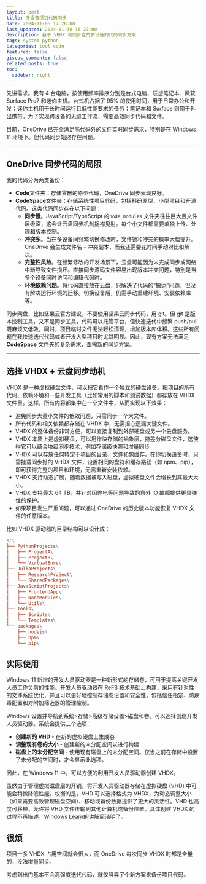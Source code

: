```yaml
---
layout: post
title: 多设备项目代码同步
date: 2024-11-05 17:26:00
last_updated: 2024-11-30 16:27:00
description: 基于 VHDX 和同步盘的多设备的代码同步方案
tags: system python
categories: tool code
featured: false
giscus_comments: false
related_posts: true
toc:
  sidebar: right
---
```


先讲需求。我有 4 台电脑，按使用频率排序分别是台式电脑、联想笔记本、微软 Surface Pro7 和迷你主机。台式机占据了 95% 的使用时间，用于日常办公和开发；迷你主机用于长时间运行且低性能要求的任务；笔记本和 Surface 则用于外出携带。为了实现跨设备的无缝工作流，需要高效同步代码和文件。

目前，OneDrive 已完全满足除代码外的文件实时同步需求，特别是在 Windows 11 环境下。但代码同步始终存在问题。

---

## OneDrive 同步代码的局限

我的代码分为两类备份：

- **Code**文件夹：存储零散的原型代码，OneDrive 同步表现良好。
- **CodeSpace**文件夹：存储系统性项目代码，包括科研原型、小型项目和开源代码。这类代码同步存在以下问题：
  - **同步慢**。JavaScript/TypeScript 的`node_modules` 文件夹往往巨大且文件层级深，这会让云盘同步机制捉襟见肘。每个小文件都需要单独上传、处理和版本控制。
  - **冲突多**。当在多设备间频繁切换修改时，文件锁和冲突的概率大幅提升。OneDrive 会生成文件名 - 冲突副本，而我还需要花时间手动对比和解决。
  - **完整性风险**。在频繁修改的开发场景下，云盘可能因为未完成同步或网络中断导致文件损坏。直接同步源码文件容易出现版本冲突问题，特别是当多个设备同时访问和编辑代码时。
  - **环境依赖问题**。将代码直接放在云盘，只解决了代码的“搬运”问题，但没有解决运行环境的迁移。切换设备后，仍需手动重建环境、安装依赖库等。

同步网盘，比如坚果云官方建议，不要使用坚果云同步代码，用 git。但 git 是版本控制工具，又不是同步工具，代码可以托管平台，但快速迭代中频繁 push/pull 既麻烦又低效。同时，项目临时文件无法轻松清理，增加版本库体积。这些所有问题在我快速迭代代码或者开发大型项目时尤其明显。因此，现有方案无法满足 **CodeSpace** 文件夹的复杂需求，亟需新的同步方案。

---

## 选择 VHDX + 云盘同步动机

VHDX 是一种虚拟硬盘文件，可以把它看作一个独立的硬盘设备。把项目的所有代码、依赖环境和一些开发工具（比如常用的脚本和测试数据）都存放在 VHDX 文件里。这样，所有内容都集中在一个文件中，从而实现以下效果：

- 避免同步大量小文件的低效问题，只需同步一个大文件。
- 所有代码和相关依赖都存储在 VHDX 中，无需担心遗漏关键文件。
- VHDX 的整体备份非常方便，可以直接复制到外部硬盘或另一个云盘服务。
- VHDX 本质上是虚拟硬盘，可以用作块存储的抽象层，持差分磁盘文件，这使得它可以结合块级同步技术，例如存储级快照和增量同步
- VHDX 可以存放任何特定于项目的目录、文件和包缓存。在你切换设备时，只需挂载同步好的 VHDX 文件，设置相同的盘符和缓存路径（如 npm、pip），即可获得完整的项目和环境，无需重新安装依赖。
- VHDX 支持动态扩展，随着数据被写入磁盘，虚拟硬盘文件会增长到其最大大小。
- VHDX 支持最大 64 TB，并针对因停电等问题导致的意外 IO 故障提供更具弹性的保护。
- 如果项目发生严重问题，可以通过 OneDrive 的历史版本功能恢复 VHDX 文件的任意版本。

比如 VHDX 驱动器的目录结构可以设计成：

```makefile
X:\
├── PythonProjects\
│   ├── ProjectA\
│   ├── ProjectB\
│   └── VirtualEnvs\
├── JuliaProjects\
│   ├── ResearchProject\
│   └── SharedPackages\
├── JavaScriptProjects\
│   ├── FrontendApp\
│   ├── NodeModules\
│   └── Utils\
├── Tools\
│   ├── Scripts\
│   └── Templates\
└── packages\
    ├── nodejs\
    ├── npm\
    └── pip\
```

## 实际使用

Windows 11 新增的开发人员驱动器是一种新形式的存储卷，可用于提高关键开发人员工作负荷的性能。开发人员驱动器在 ReFS 技术基础上构建，采用有针对性的文件系统优化，并且可以更好地控制存储卷设置和安全性，包括信任指定、防病毒配置和对附加筛选器的管理控制。

Windows 设置并导航到系统>存储>高级存储设置>磁盘和卷。可以选择创建开发人员驱动器。系统会提供三个选项：

- **创建新的 VHD** - 在新的虚拟硬盘上生成卷
- **调整现有卷的大小** - 创建新的未分配空间以进行构建
- **磁盘上的未分配空间** - 使用现有磁盘上的未分配空间。仅当之前在存储中设置了未分配的空间时，才会显示此选项。

因此，在 Windows 11 中，可以方便的利用开发人员驱动器创建 VHDX。

虽然由于管理虚拟磁盘层的开销，将开发人员驱动器存储在虚拟硬盘 (VHD) 中可能会稍微降低性能。权衡的是，VHD 可以选择格式为 VHDX，为动态调整大小（如果需要高效管理磁盘空间）、移动或备份数据提供了更大的灵活性。VHD 也高度可移植，允许将 VHD 文件传输到其他计算机或备份位置。具体创建 VHDX 的过程不再描述，[Windows Learn](https://learn.microsoft.com/zh-cn/windows/dev-drive/)的讲解简洁明了。

## 很烦

项目一多 VHDX 占用空间就会很大，而 OneDrive 每次同步 VHDX 时都是全量的，没法增量同步。

考虑到出门基本不会高强度迭代代码，就仅当弄了个新方案来备份项目代码。
